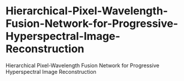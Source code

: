 # Hierarchical-Pixel-Wavelength-Fusion-Network-for-Progressive-Hyperspectral-Image-Reconstruction
Hierarchical Pixel-Wavelength Fusion Network for Progressive Hyperspectral Image Reconstruction
